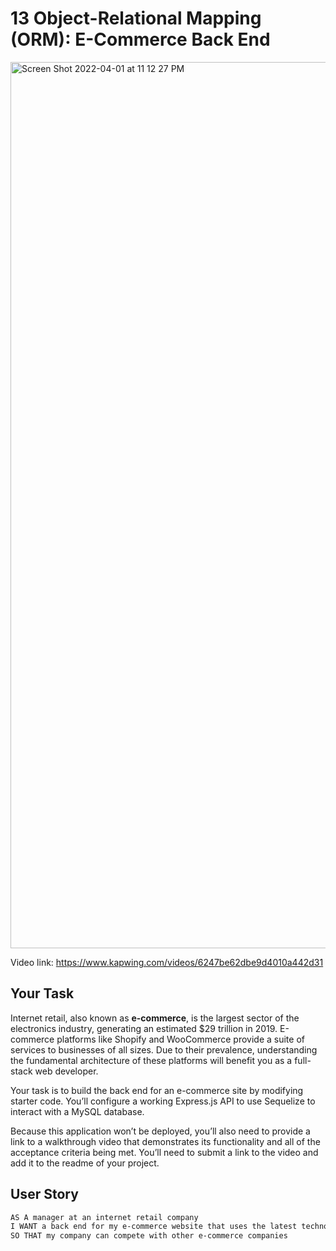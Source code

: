 # 13 Object-Relational Mapping (ORM): E-Commerce Back End

<img width="1418" alt="Screen Shot 2022-04-01 at 11 12 27 PM" src="https://user-images.githubusercontent.com/92739989/161363688-fbb1ba64-5a71-4410-a552-b9af7576dc18.png">


Video link: https://www.kapwing.com/videos/6247be62dbe9d4010a442d31

## Your Task

Internet retail, also known as **e-commerce**, is the largest sector of the electronics industry, generating an estimated $29 trillion in 2019. E-commerce platforms like Shopify and WooCommerce provide a suite of services to businesses of all sizes. Due to their prevalence, understanding the fundamental architecture of these platforms will benefit you as a full-stack web developer.

Your task is to build the back end for an e-commerce site by modifying starter code. You’ll configure a working Express.js API to use Sequelize to interact with a MySQL database.

Because this application won’t be deployed, you’ll also need to provide a link to a walkthrough video that demonstrates its functionality and all of the acceptance criteria being met. You’ll need to submit a link to the video and add it to the readme of your project.

## User Story

```md
AS A manager at an internet retail company
I WANT a back end for my e-commerce website that uses the latest technologies
SO THAT my company can compete with other e-commerce companies



